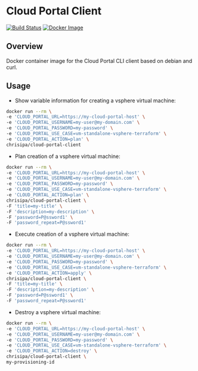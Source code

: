 # Cloud Portal Client

[![Build Status](https://papke.it/jenkins/buildStatus/icon?job=cloud-portal)](https://papke.it/jenkins/job/cloud-portal/)
[![Docker Image](https://img.shields.io/badge/docker%20image-available-blue.svg)](https://hub.docker.com/r/chrisipa/cloud-portal-client/)

## Overview

Docker container image for the Cloud Portal CLI client based on debian and curl.

## Usage

* Show variable information for creating a vsphere virtual machine:

```bash
docker run --rm \
-e 'CLOUD_PORTAL_URL=https://my-cloud-portal-host' \
-e 'CLOUD_PORTAL_USERNAME=my-user@my-domain.com' \
-e 'CLOUD_PORTAL_PASSWORD=my-password' \
-e 'CLOUD_PORTAL_USE_CASE=vm-standalone-vsphere-terraform' \
-e 'CLOUD_PORTAL_ACTION=plan' \
chrisipa/cloud-portal-client
```

* Plan creation of a vsphere virtual machine:

```bash
docker run --rm \
-e 'CLOUD_PORTAL_URL=https://my-cloud-portal-host' \
-e 'CLOUD_PORTAL_USERNAME=my-user@my-domain.com' \
-e 'CLOUD_PORTAL_PASSWORD=my-password' \
-e 'CLOUD_PORTAL_USE_CASE=vm-standalone-vsphere-terraform' \
-e 'CLOUD_PORTAL_ACTION=plan' \
chrisipa/cloud-portal-client \
-F 'title=my-title' \
-F 'description=my-description' \
-F 'password=P@ssword1' \ 
-F 'password_repeat=P@ssword1' 
```

* Execute creation of a vsphere virtual machine:

```bash
docker run --rm \
-e 'CLOUD_PORTAL_URL=https://my-cloud-portal-host' \
-e 'CLOUD_PORTAL_USERNAME=my-user@my-domain.com' \
-e 'CLOUD_PORTAL_PASSWORD=my-password' \
-e 'CLOUD_PORTAL_USE_CASE=vm-standalone-vsphere-terraform' \
-e 'CLOUD_PORTAL_ACTION=apply' \
chrisipa/cloud-portal-client \
-F 'title=my-title' \
-F 'description=my-description' \
-F 'password=P@ssword1' \ 
-F 'password_repeat=P@ssword1' 
```

* Destroy a vsphere virtual machine:

```bash
docker run --rm \
-e 'CLOUD_PORTAL_URL=https://my-cloud-portal-host' \
-e 'CLOUD_PORTAL_USERNAME=my-user@my-domain.com' \
-e 'CLOUD_PORTAL_PASSWORD=my-password' \
-e 'CLOUD_PORTAL_USE_CASE=vm-standalone-vsphere-terraform' \
-e 'CLOUD_PORTAL_ACTION=destroy' \
chrisipa/cloud-portal-client \
my-provisioning-id
```